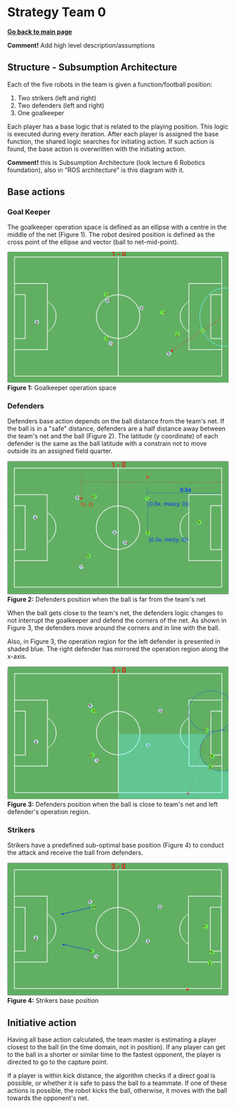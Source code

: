 # **Strategy Team 0**

**[Go back to main page](../../Documentation.md)**

__Comment!__ Add high level description/assumptions 

## Structure - Subsumption Architecture

Each of the five robots in the team is given a function/football position: 
1. Two strikers (left and right)
2. Two defenders (left and right)
3. One goalkeeper

Each player has a base logic that is related to the playing position. This logic is executed during every iteration.
After each player is assigned the base function, the shared logic searches for initiating action. 
If such action is found, the base action is overwritten with the initiating action.

__Comment!__ this is Subsumption Architecture (look lecture 6 Robotics foundation), also in "ROS architecture" is this diagram with it.

## Base actions

### Goal Keeper

The goalkeeper operation space is defined as an ellipse with a centre in the middle of the net (Figure 1). 
The robot desired position is defined as the cross point of the ellipse and vector (ball to net-mid-point).  

![Creational Design](../../Images/goal_keeper.png)
__Figure 1:__ Goalkeeper operation space


### Defenders

Defenders base action depends on the ball distance from the team's net. 
If the ball is in a "safe" distance, defenders are a half distance away between the team's net and the ball (Figure 2).
The latitude (y coordinate) of each defender is the same as the ball latitude with a constrain not to move outside its an assigned field quarter.

![Creational Design](../../Images/pose_defence_1.png)
__Figure 2:__ Defenders position when the ball is far from the team's net

When the ball gets close to the team's net, the defenders logic changes to not interrupt the goalkeeper and defend the corners of the net.
As shown in Figure 3, the defenders move around the corners and in line with the ball.

Also, in Figure 3, the operation region for the left defender is presented in shaded blue. 
The right defender has mirrored the operation region along the x-axis.


![Creational Design](../../Images/pose_defence_2.png)
__Figure 3:__ Defenders position when the ball is close to team's net and left defender's operation region.

### Strikers

Strikers have a predefined sub-optimal base position (Figure 4) to conduct the attack and receive the ball from defenders.

![Creational Design](../../Images/Strikers.png)
__Figure 4:__ Strikers base position


## Initiative action

Having all base action calculated, the team master is estimating a player closest to the ball (in the time domain, not in position).
If any player can get to the ball in a shorter or similar time to the fastest opponent, the player is directed to go to the capture point.

If a player is within kick distance, the algorithm checks if a direct goal is possible, or whether it is safe to pass the ball to a teammate. 
If one of these actions is possible, the robot kicks the ball, otherwise, it moves with the ball towards the opponent's net.    